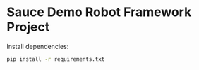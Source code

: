 # Sauce Demo Robot Framework Project


 Install dependencies:
   ```bash
   pip install -r requirements.txt
